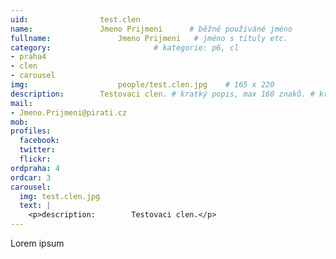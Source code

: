 ```yaml
---
uid:                test.clen
name:               Jmeno Prijmeni  	# běžně používáné jméno
fullname: 			    Jmeno Prijmeni   # jméno s tituly etc.
category:                       # kategorie: p6, cl
- praha4
- clen
- carousel
img: 		            people/test.clen.jpg    # 165 x 220
description:        Testovaci clen. # kratký popis, max 160 znaků. # kratký popis, max 160 znaků
mail:
- Jmeno.Prijmeni@pirati.cz
mob: 				
profiles:
  facebook: 
  twitter: 
  flickr: 
ordpraha: 4
ordcar: 3
carousel:
  img: test.clen.jpg
  text: |
    <p>description:        Testovaci clen.</p>
---
```

Lorem ipsum